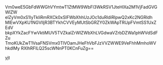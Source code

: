 Vm0weE5GbFdWWGhVYmtwT1ZtMW9WbFl3WkRSV1JteHlXa2M1VjFadGVGWlZW
elZyVm0xS1IyTkliRmRXCk0xSlFWbXhhUzJOc1duRldiRlpwQ2xKc2NGRldh
MlEwVXpKU1NGVlljR3BTYkhCVVEyMUtSbGRZY0ZkWApTRUpFVmtSS1UxZEdV
bkpXYkZacFYwVktiMUV5TVZkalZrWlZWbXhLVGdwaVZrbDZWa1phWVdSdFZu
TmoKUkZwT1VsaFNSVmx0TlVOamJHeFhVbFJzVVZWWE9VeFhhMmhoWVhkdlMy
RXlhRFlLQ25scWNnPT0KCnFuZg==

yjt